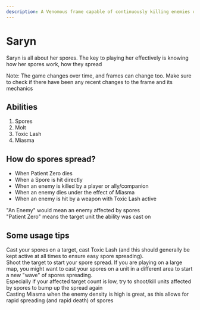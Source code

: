 ```yaml
---
description: A Venomous frame capable of continuously killing enemies on a large scale
---
```


# Saryn

Saryn is all about her spores. The key to playing her effectively is knowing how her spores work, how they spread

Note: The game changes over time, and frames can change too. Make sure to check if there have been any recent changes to the frame and its mechanics

## Abilities

1. Spores
2. Molt
3. Toxic Lash
4. Miasma

## How do spores spread?

* When Patient Zero dies
* When a Spore is hit directly
* When an enemy is killed by a player or ally/companion
* When an enemy dies under the effect of Miasma
* When an enemy is hit by a weapon with Toxic Lash active

"An Enemy" would mean an enemy affected by spores\
"Patient Zero" means the target unit the ability was cast on

## Some usage tips

Cast your spores on a target, cast Toxic Lash (and this should generally be kept active at all times to ensure easy spore spreading).\
Shoot the target to start your spore spread. If you are playing on a large map, you might want to cast your spores on a unit in a different area to start a new "wave" of spores spreading.\
Especially if your affected target count is low, try to shoot/kill units affected by spores to bump up the spread again\
Casting Miasma when the enemy density is high is great, as this allows for rapid spreading (and rapid death) of spores
